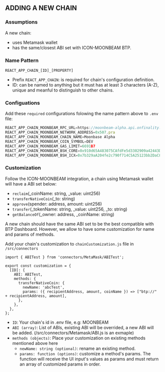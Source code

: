 ## ADDING A NEW CHAIN
### Assumptions
A new chain:
- uses Metamask wallet
- has the same/closest ABI set with ICON-MOONBEAM BTP. 
### Name Pattern

```
REACT_APP_CHAIN_[ID]_[PROPERTY]
```

- Prefix `REACT_APP_CHAIN`: is required for chain's configuration definition.
- ID: can be named to anything but it must has at least 3 characters (A-Z), unique  and meanful to distinguish to other chains.

### Configuations
Add these `required` configurations folowing the name pattern above to `.env` file:

```javascript
REACT_APP_CHAIN_MOONBEAM_RPC_URL=https://moonbeam-alpha.api.onfinality.io/public
REACT_APP_CHAIN_MOONBEAM_NETWORK_ADDRESS=0x507.pra
REACT_APP_CHAIN_MOONBEAM_CHAIN_NAME=Moonbase Alpha
REACT_APP_CHAIN_MOONBEAM_COIN_SYMBOL=DEV
REACT_APP_CHAIN_MOONBEAM_GAS_LIMIT=6691B7
REACT_APP_CHAIN_MOONBEAM_BSH_CORE=0x910d65A483075CAfdFe5d3302909a42443DC5013
REACT_APP_CHAIN_MOONBEAM_BSH_ICX=0x7b329aA204fe2c790f714C5A25123bb2DaC86632
```

### Customization

Follow the ICON-MOONBEAM integration, a chain using Metamask wallet will have a ABI set below:


- `reclaim`(_coinName: string, _value: uint256)
- `transferNativeCoin`(_to: string)
- `approve`(spender: address, amount: uint256)
- `transfer`(_tokenName: string, _value: uint256, _to: string)
- `getBalanceOf`(_owner: address, _coinName: string)

A new chain should have the same ABI set to be the best compatible with BTP Dashboard. However, we allow to have some customization for name and params of methods.

Add your chain's customization to `chainCustomization.js` file in `/src/connectors`

```
import { ABITest } from 'connectors/MetaMask/ABITest';

export const customization = {
  [ID]: {
    ABI: ABITest,
    methods: {
      transferNativeCoin: {
        newName: 'abcTest',
        params: ({ recipientAddress, amount, coinName }) => ["btp://" + recipientAddress, amount],
      },
    },
  },
};
```

- `ID`: Your chain's id in .env file, e.g: MOONBEAM 
- `ABI (array)`: List of ABIs, existing ABI will be overrided, a new ABI will be added. (/src/connectors/Metamask/ABI.js is an exmaple)
- `methods (objects)`: Place your customization on existing methods mentioned above here
  - `newName: string (optional)`: rename an existing method.
  - `params: function (options)`: customize a method's params. The function will receive the UI input's values as params and must return an array of customized params in order.



